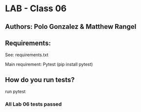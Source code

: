 # LAB - Class 06

## Authors: Polo Gonzalez & Matthew Rangel

## Requirements:

See: requirements.txt

Main requirement: Pytest (pip install pytest)

## How do you run tests?

run pytest

### All Lab 06 tests passed
